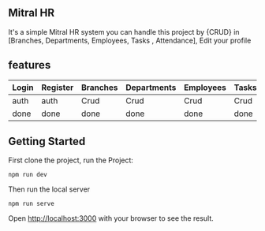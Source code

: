 ## Mitral HR

It's a simple Mitral HR system you can handle this project by {CRUD} in [Branches, Departments, Employees, Tasks , Attendance], Edit your profile

## features

|  Login | Register  |  Branches |  Departments |  Employees | Tasks | Attendance |
|---|---|---|---|---|---|---|
| auth |  auth |  Crud |  Crud | Crud  | Crud  | Crud  |
| done |  done |  done |  done | done  | done  | done  |

## Getting Started

First clone the project, run the Project:

```
npm run dev
```

Then run the local server

```
npm run serve
```

Open [http://localhost:3000](http://localhost:3000) with your browser to see the result.
